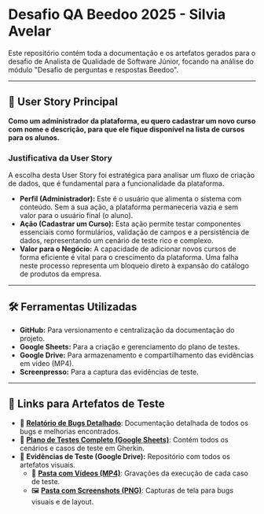 # Desafio QA Beedoo 2025 - Silvia Avelar

Este repositório contém toda a documentação e os artefatos gerados para o desafio de Analista de Qualidade de Software Júnior, focando na análise do módulo "Desafio de perguntas e respostas Beedoo".

---

## 🚀 User Story Principal

**Como um administrador da plataforma, eu quero cadastrar um novo curso com nome e descrição, para que ele fique disponível na lista de cursos para os alunos.**

### Justificativa da User Story

A escolha desta User Story foi estratégica para analisar um fluxo de criação de dados, que é fundamental para a funcionalidade da plataforma.

*   **Perfil (Administrador):** Este é o usuário que alimenta o sistema com conteúdo. Sem a sua ação, a plataforma permaneceria vazia e sem valor para o usuário final (o aluno).
*   **Ação (Cadastrar um Curso):** Esta ação permite testar componentes essenciais como formulários, validação de campos e a persistência de dados, representando um cenário de teste rico e complexo.
*   **Valor para o Negócio:** A capacidade de adicionar novos cursos de forma eficiente é vital para o crescimento da plataforma. Uma falha neste processo representa um bloqueio direto à expansão do catálogo de produtos da empresa.

---

## 🛠️ Ferramentas Utilizadas

*   **GitHub:** Para versionamento e centralização da documentação do projeto.
*   **Google Sheets:** Para a criação e gerenciamento do plano de testes.
*   **Google Drive:** Para armazenamento e compartilhamento das evidências em vídeo (MP4).
*   **Screenpresso:** Para a captura das evidências de teste.

---

## 📂 Links para Artefatos de Teste

*   📄 **[Relatório de Bugs Detalhado](./RELATORIO_DE_BUGS.md)**: Documentação detalhada de todos os bugs e melhorias encontrados.
*   🔗 **[Plano de Testes Completo (Google Sheets)](https://docs.google.com/spreadsheets/d/1uOVeiClhhfAKRgEzCnHEjcGrri2S-zduXudNjvY_I4g/edit?usp=sharing)**: Contém todos os cenários e casos de teste em Gherkin.
*   📂 **Evidências de Teste (Google Drive):** Repositório com todos os artefatos visuais.
    *   🎥 **[Pasta com Vídeos (MP4)](https://drive.google.com/drive/folders/1LR84bZOc5EJ4ZsKee_EnMLkyKrCWKgfx?usp=sharing)**: Gravações da execução de cada caso de teste.
    *   🖼️ **[Pasta com Screenshots (PNG)](https://drive.google.com/drive/folders/12K7vOONMXHup8sTUYQoecTjzXgYWE5am?usp=sharing)**: Capturas de tela para bugs visuais e de layout.
